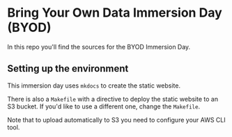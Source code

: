 # Bring Your Own Data Immersion Day (BYOD)

In this repo you'll find the sources for the BYOD Immersion Day.


## Setting up the environment

This immersion day uses `mkdocs` to create the static website.

There is also a `Makefile` with a directive to deploy the static website to an S3 bucket. If you'd like to
use a different one, change the `Makefile`.

Note that to upload automatically to S3 you need to configure your AWS CLI tool.

